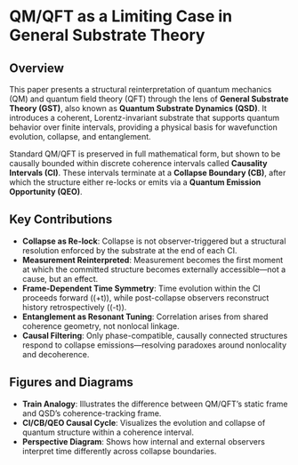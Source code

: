 # QM/QFT as a Limiting Case in General Substrate Theory

## Overview

This paper presents a structural reinterpretation of quantum mechanics (QM) and quantum field theory (QFT) through the lens of **General Substrate Theory (GST)**, also known as **Quantum Substrate Dynamics (QSD)**. It introduces a coherent, Lorentz-invariant substrate that supports quantum behavior over finite intervals, providing a physical basis for wavefunction evolution, collapse, and entanglement.

Standard QM/QFT is preserved in full mathematical form, but shown to be causally bounded within discrete coherence intervals called **Causality Intervals (CI)**. These intervals terminate at a **Collapse Boundary (CB)**, after which the structure either re-locks or emits via a **Quantum Emission Opportunity (QEO)**.

## Key Contributions

- **Collapse as Re-lock**: Collapse is not observer-triggered but a structural resolution enforced by the substrate at the end of each CI.
- **Measurement Reinterpreted**: Measurement becomes the first moment at which the committed structure becomes externally accessible—not a cause, but an effect.
- **Frame-Dependent Time Symmetry**: Time evolution within the CI proceeds forward (\(+t\)), while post-collapse observers reconstruct history retrospectively (\(-t\)).
- **Entanglement as Resonant Tuning**: Correlation arises from shared coherence geometry, not nonlocal linkage.
- **Causal Filtering**: Only phase-compatible, causally connected structures respond to collapse emissions—resolving paradoxes around nonlocality and decoherence.

## Figures and Diagrams

- **Train Analogy**: Illustrates the difference between QM/QFT’s static frame and QSD’s coherence-tracking frame.
- **CI/CB/QEO Causal Cycle**: Visualizes the evolution and collapse of quantum structure within a coherence interval.
- **Perspective Diagram**: Shows how internal and external observers interpret time differently across collapse boundaries.
